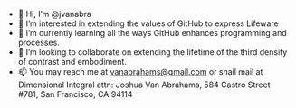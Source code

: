 - 👋 Hi, I’m @jvanabra
- 👀 I’m interested in extending the values of GitHub to express Lifeware
- 🌱 I’m currently learning all the ways GitHub enhances programming and processes.
- 💞️ I’m looking to collaborate on extending the lifetime of the third density of contrast and embodiment.
- 📫 You may reach me at vanabrahams@gmail.com or snail mail at Dimensional Integral attn: Joshua Van Abrahams, 584 Castro Street #781, San Francisco, CA 94114

<!---
jvanabra/jvanabra is a ✨ special ✨ repository because its `README.md` (this file) appears on your GitHub profile.
You can click the Preview link to take a look at your changes.
--->
